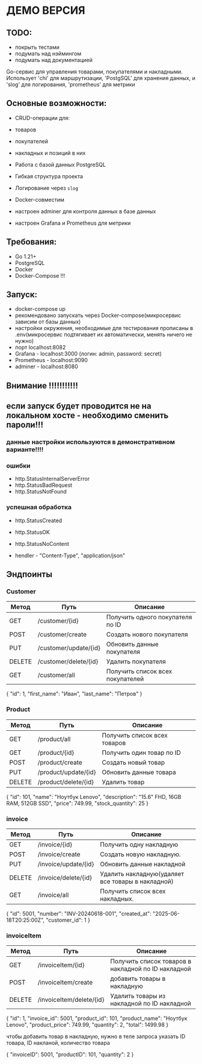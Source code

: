 # ДЕМО ВЕРСИЯ

  ## TODO:
  - покрыть тестами
  - подумать над нэймингом
  - подумать над документацией
  

Go-сервис для управления товарами, покупателями и накладными.  
Использует 'chi' для маршрутизации, 'PostgSQL' для хранения данных, и 'slog' для логирования, 'prometheus' для метрики

## Основные возможности:

-  CRUD-операции для:
  - товаров
  - покупателей
  - накладных и позиций в них

-  Работа с базой данных PostgreSQL
-  Гибкая структура проекта
-  Логирование через `slog`
-  Docker-совместим
-  настроен adminer для контроля данных в базе данных
-  настроен Grafana и Prometheus для метрики

## Требования:

- Go 1.21+
- PostgreSQL
- Docker
- Docker-Compose !!!

## Запуск:
- docker-compose up
- рекомендовано запускать через Docker-compose(микросервис зависим от базы данных)
- настройки окружения, необходимые для тестирования прописаны в .env(микросервис подтягивает их автоматически, менять ничего не нужно)
- порт localhost:8082
- Grafana - localhost:3000 (логин: admin, password: secret)
- Prometheus - localhost:9090
- adminer - localhost:8080


## Внимание !!!!!!!!!!!

## если запуск будет проводится не на локальном хосте - необходимо сменить пароли!!!
### данные настройки используются в демонстративном варианте!!!!






### ошибки 
 - http.StatusInternalServerError
 - http.StatusBadRequest
 - http.StatusNotFound

### успешная обработка
 - http.StatusCreated
 - http.StatusOK
 - http.StatusNoContent


 - hendler - "Content-Type", "application/json"

## Эндпоинты

### Customer

| Метод | Путь                    | Описание                        |
|-------|-------------------------|---------------------------------|
| GET   | /customer/{id}          | Получить одного покупателя по ID|
| POST  | /customer/create        | Создать нового покупателя       |
| PUT   | /customer/update/{id}   | Обновить данные покупателя      |
| DELETE| /customer/delete/{id}   | Удалить покупателя              |
| GET   | /customer/all           | Получить список всех покупателей|

{
  "id": 1,
  "first_name": "Иван",
  "last_name": "Петров"
}


### Product
|Метод  | Путь                      | Описание                      |
|-------|---------------------------|-------------------------------|
|GET    | /product/all              | Получить список всех товаров  |
|GET    | /product/{id}             | Получить один товар по ID     |
|POST   | /product/create           | Создать новый товар           |
|PUT    | /product/update/{id}      | Обновить данные товара        |
|DELETE | /product/delete/{id}      | Удалить товар                 |


{
  "id": 101,
  "name": "Ноутбук Lenovo",
  "description": "15.6\" FHD, 16GB RAM, 512GB SSD",
  "price": 749.99,
  "stock_quantity": 25
}

### invoice

| Метод | Путь                    | Описание                                          |
|-------|-------------------------|---------------------------------------------------|
| GET   | /invoice/{id}           | Получить одну накладную                           |
| POST  | /invoice/create         | Создать новую накладную.                          |
| PUT   | /invoice/update/{id}    | Обновить данные накладной                         |
| DELETE| /invoice/delete/{id}    | Удалить накладную(удаляет все товары в накладной) |
| GET   | /invoice/all            | Получить список всех накладных.                   |

{
  "id": 5001,
  "number": "INV-20240618-001",
  "created_at": "2025-06-18T20:25:00Z",
  "customer_id": 1
}

### invoiceItem

| Метод | Путь                     | Описание                                             |
|-------|--------------------------|------------------------------------------------------|
| GET   | /invoiceItem/{id}        | Получить список товаров в накладной по ID накладной  |
| POST  | /invoiceItem/create      | добавить товары в накладную                          |
| DELETE| /invoiceItem/delete/{id} | Удалить товары из накладной по ID накладной          |

{
  "id": 1,
  "invoice_id": 5001,
  "product_id": 101,
  "product_name": "Ноутбук Lenovo",
  "product_price": 749.99,
  "quantity": 2,
  "total": 1499.98
}

  чтобы добавить товар в накладную, нужно в теле запроса указать ID товара, ID накланой, количество товара

{
  "invoiceID": 5001,
	"productID": 101,
	"quantity": 2
}
